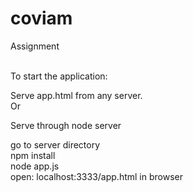 # coviam
Assignment <br><br>

To start the application:<br> 

Serve app.html from any server.<br>
Or <br>

Serve through node server<br>

go to server directory<br>
npm install<br>
node app.js<br>
open: localhost:3333/app.html in browser

